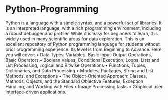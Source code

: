 # Python-Programming
Python is a language with a simple syntax, and a powerful set of libraries. It is an interpreted language, with a rich programming environment, including a robust debugger and profiler. While it is easy for beginners to learn, it is widely used in many scientific areas for data exploration. This is an excellent repository of Python programming language for students without prior programming experience. Its level is from Beginning to Advance.
Here you will cover:
•	Data Types, Variables, Basic Input-Output Operations, Basic Operators
•	Boolean Values, Conditional Execution, Loops, Lists and List Processing, Logical and Bitwise Operations
•	Functions, Tuples, Dictionaries, and Data Processing
•	Modules, Packages, String and List Methods, and Exceptions
•	The Object-Oriented Approach: Classes, Methods, Objects, and the Standard Objective Features; Exception Handling, and Working with Files
•	Image Processing tasks
•	Graphical user interface-driven applications.
